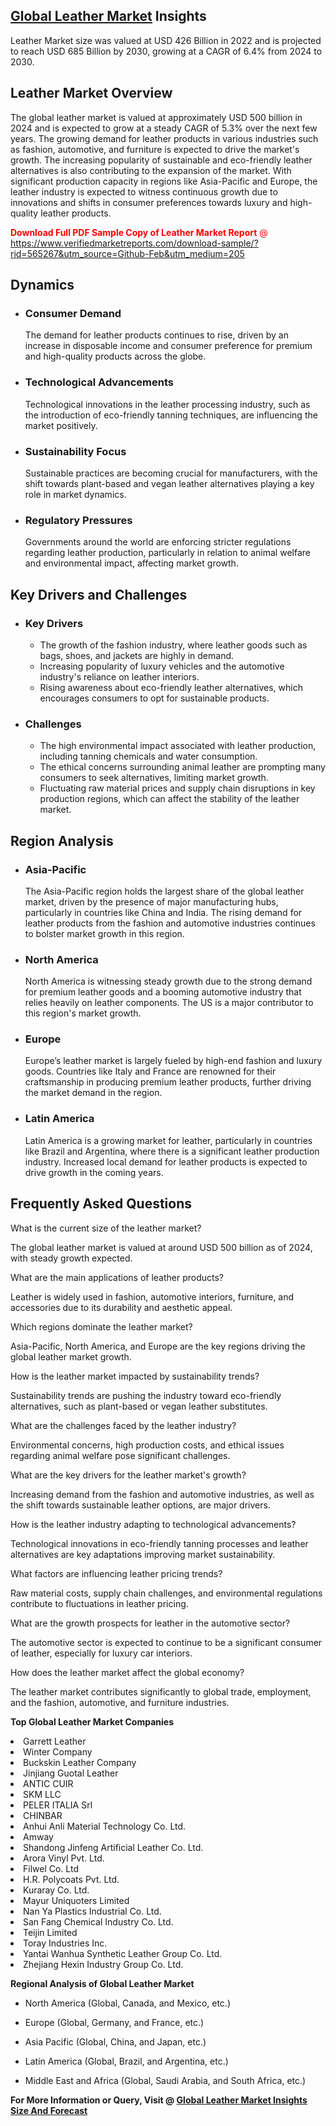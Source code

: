 <h2><a href="https://www.verifiedmarketreports.com/download-sample/?rid=565267&amp;utm_source=Github&amp;utm_medium=205" target="_blank">Global Leather Market</a> Insights</h2><p>Leather Market size was valued at USD 426 Billion in 2022 and is projected to reach USD 685 Billion by 2030, growing at a CAGR of 6.4% from 2024 to 2030.</p><p> <h2>Leather Market Overview</h2> <p>The global leather market is valued at approximately USD 500 billion in 2024 and is expected to grow at a steady CAGR of 5.3% over the next few years. The growing demand for leather products in various industries such as fashion, automotive, and furniture is expected to drive the market's growth. The increasing popularity of sustainable and eco-friendly leather alternatives is also contributing to the expansion of the market. With significant production capacity in regions like Asia-Pacific and Europe, the leather industry is expected to witness continuous growth due to innovations and shifts in consumer preferences towards luxury and high-quality leather products.</p> <p><p><span class=""><span style="color: #ff0000;"><strong>Download Full PDF Sample Copy of Leather Market Report</strong> @ </span><a href="https://www.verifiedmarketreports.com/download-sample/?rid=565267&amp;utm_source=Github-Feb&amp;utm_medium=205" target="_blank">https://www.verifiedmarketreports.com/download-sample/?rid=565267&amp;utm_source=Github-Feb&amp;utm_medium=205</a></span></p></p> <h2>Dynamics</h2> <ul> <li><h3>Consumer Demand</h3> The demand for leather products continues to rise, driven by an increase in disposable income and consumer preference for premium and high-quality products across the globe.</li> <li><h3>Technological Advancements</h3> Technological innovations in the leather processing industry, such as the introduction of eco-friendly tanning techniques, are influencing the market positively.</li> <li><h3>Sustainability Focus</h3> Sustainable practices are becoming crucial for manufacturers, with the shift towards plant-based and vegan leather alternatives playing a key role in market dynamics.</li> <li><h3>Regulatory Pressures</h3> Governments around the world are enforcing stricter regulations regarding leather production, particularly in relation to animal welfare and environmental impact, affecting market growth.</li> </ul> <h2>Key Drivers and Challenges</h2> <ul> <li><h3>Key Drivers</h3> <ul> <li>The growth of the fashion industry, where leather goods such as bags, shoes, and jackets are highly in demand.</li> <li>Increasing popularity of luxury vehicles and the automotive industry's reliance on leather interiors.</li> <li>Rising awareness about eco-friendly leather alternatives, which encourages consumers to opt for sustainable products.</li> </ul> </li> <li><h3>Challenges</h3> <ul> <li>The high environmental impact associated with leather production, including tanning chemicals and water consumption.</li> <li>The ethical concerns surrounding animal leather are prompting many consumers to seek alternatives, limiting market growth.</li> <li>Fluctuating raw material prices and supply chain disruptions in key production regions, which can affect the stability of the leather market.</li> </ul> </li> </ul> <h2>Region Analysis</h2> <ul> <li><h3>Asia-Pacific</h3> The Asia-Pacific region holds the largest share of the global leather market, driven by the presence of major manufacturing hubs, particularly in countries like China and India. The rising demand for leather products from the fashion and automotive industries continues to bolster market growth in this region.</li> <li><h3>North America</h3> North America is witnessing steady growth due to the strong demand for premium leather goods and a booming automotive industry that relies heavily on leather components. The US is a major contributor to this region's market growth.</li> <li><h3>Europe</h3> Europe’s leather market is largely fueled by high-end fashion and luxury goods. Countries like Italy and France are renowned for their craftsmanship in producing premium leather products, further driving the market demand in the region.</li> <li><h3>Latin America</h3> Latin America is a growing market for leather, particularly in countries like Brazil and Argentina, where there is a significant leather production industry. Increased local demand for leather products is expected to drive growth in the coming years.</li> </ul> <h2>Frequently Asked Questions</h2> <p>What is the current size of the leather market?</p> <p>The global leather market is valued at around USD 500 billion as of 2024, with steady growth expected.</p> <p>What are the main applications of leather products?</p> <p>Leather is widely used in fashion, automotive interiors, furniture, and accessories due to its durability and aesthetic appeal.</p> <p>Which regions dominate the leather market?</p> <p>Asia-Pacific, North America, and Europe are the key regions driving the global leather market growth.</p> <p>How is the leather market impacted by sustainability trends?</p> <p>Sustainability trends are pushing the industry toward eco-friendly alternatives, such as plant-based or vegan leather substitutes.</p> <p>What are the challenges faced by the leather industry?</p> <p>Environmental concerns, high production costs, and ethical issues regarding animal welfare pose significant challenges.</p> <p>What are the key drivers for the leather market's growth?</p> <p>Increasing demand from the fashion and automotive industries, as well as the shift towards sustainable leather options, are major drivers.</p> <p>How is the leather industry adapting to technological advancements?</p> <p>Technological innovations in eco-friendly tanning processes and leather alternatives are key adaptations improving market sustainability.</p> <p>What factors are influencing leather pricing trends?</p> <p>Raw material costs, supply chain challenges, and environmental regulations contribute to fluctuations in leather pricing.</p> <p>What are the growth prospects for leather in the automotive sector?</p> <p>The automotive sector is expected to continue to be a significant consumer of leather, especially for luxury car interiors.</p> <p>How does the leather market affect the global economy?</p> <p>The leather market contributes significantly to global trade, employment, and the fashion, automotive, and furniture industries.</p> </p><p><strong>Top Global Leather Market Companies</strong></p><div data-test-id=""><p><li>Garrett Leather</li><li> Winter Company</li><li> Buckskin Leather Company</li><li> Jinjiang Guotal Leather</li><li> ANTIC CUIR</li><li> SKM LLC</li><li> PELER ITALIA Srl</li><li> CHINBAR</li><li> Anhui Anli Material Technology Co. Ltd.</li><li> Amway</li><li> Shandong Jinfeng Artificial Leather Co. Ltd.</li><li> Arora Vinyl Pvt. Ltd.</li><li> Filwel Co. Ltd</li><li> H.R. Polycoats Pvt. Ltd.</li><li> Kuraray Co. Ltd.</li><li> Mayur Uniquoters Limited</li><li> Nan Ya Plastics Industrial Co. Ltd.</li><li> San Fang Chemical Industry Co. Ltd.</li><li> Teijin Limited</li><li> Toray Industries Inc.</li><li> Yantai Wanhua Synthetic Leather Group Co. Ltd.</li><li> Zhejiang Hexin Industry Group Co. Ltd.</li></p><div><strong>Regional Analysis of&nbsp;Global Leather Market</strong></div><ul><li dir="ltr"><p dir="ltr">North America&nbsp;(Global, Canada, and Mexico, etc.)</p></li><li dir="ltr"><p dir="ltr">Europe (Global, Germany, and France, etc.)</p></li><li dir="ltr"><p dir="ltr">Asia Pacific&nbsp;(Global, China, and Japan, etc.)</p></li><li dir="ltr"><p dir="ltr">Latin America&nbsp;(Global, Brazil, and Argentina, etc.)</p></li><li dir="ltr">Middle East and Africa&nbsp;(Global, Saudi Arabia, and South Africa, etc.)</li></ul><p><strong>For More Information or Query, Visit @&nbsp;</strong><strong><a href="https://www.verifiedmarketreports.com/product/leather-market-size-and-forecast/?utm_source=Github&amp;utm_medium=205" target="_blank">Global Leather Market Insights Size And Forecast</a></strong></p></div>
